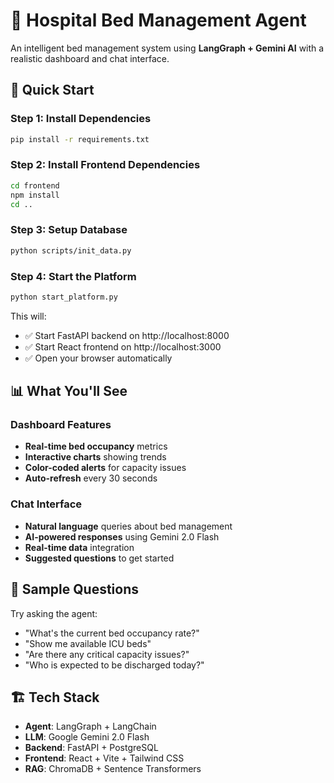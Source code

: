 # 🏥 Hospital Bed Management Agent

An intelligent bed management system using **LangGraph + Gemini AI** with a realistic dashboard and chat interface.

## 🚀 Quick Start

### Step 1: Install Dependencies
```bash
pip install -r requirements.txt
```

### Step 2: Install Frontend Dependencies
```bash
cd frontend
npm install
cd ..
```

### Step 3: Setup Database
```bash
python scripts/init_data.py
```

### Step 4: Start the Platform
```bash
python start_platform.py
```

This will:
- ✅ Start FastAPI backend on http://localhost:8000
- ✅ Start React frontend on http://localhost:3000
- ✅ Open your browser automatically

## 📊 What You'll See

### Dashboard Features
- **Real-time bed occupancy** metrics
- **Interactive charts** showing trends
- **Color-coded alerts** for capacity issues
- **Auto-refresh** every 30 seconds

### Chat Interface
- **Natural language** queries about bed management
- **AI-powered responses** using Gemini 2.0 Flash
- **Real-time data** integration
- **Suggested questions** to get started

## 🤖 Sample Questions

Try asking the agent:
- "What's the current bed occupancy rate?"
- "Show me available ICU beds"
- "Are there any critical capacity issues?"
- "Who is expected to be discharged today?"

## 🏗️ Tech Stack

- **Agent**: LangGraph + LangChain
- **LLM**: Google Gemini 2.0 Flash
- **Backend**: FastAPI + PostgreSQL
- **Frontend**: React + Vite + Tailwind CSS
- **RAG**: ChromaDB + Sentence Transformers
